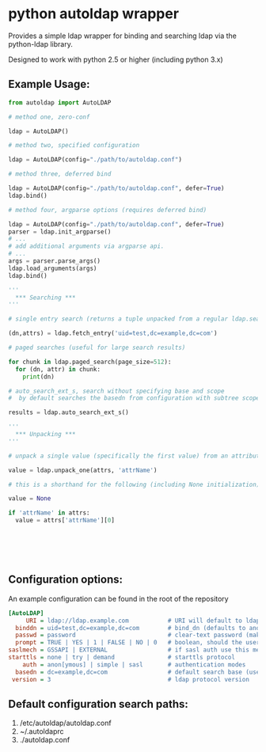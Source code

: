 # python autoldap wrapper

Provides a simple ldap wrapper for binding and searching ldap via the python-ldap library.

Designed to work with python 2.5 or higher (including python 3.x)


## Example Usage:

```python
from autoldap import AutoLDAP

# method one, zero-conf

ldap = AutoLDAP()

# method two, specified configuration

ldap = AutoLDAP(config="./path/to/autoldap.conf")

# method three, deferred bind

ldap = AutoLDAP(config="./path/to/autoldap.conf", defer=True)
ldap.bind()

# method four, argparse options (requires deferred bind)

ldap = AutoLDAP(config="./path/to/autoldap.conf", defer=True)
parser = ldap.init_argparse()
# ...
# add additional arguments via argparse api.
# ...
args = parser.parse_args()
ldap.load_arguments(args)
ldap.bind()

'''
  *** Searching ***
'''

# single entry search (returns a tuple unpacked from a regular ldap.search or None)

(dn,attrs) = ldap.fetch_entry('uid=test,dc=example,dc=com')

# paged searches (useful for large search results)

for chunk in ldap.paged_search(page_size=512):
  for (dn, attr) in chunk:
    print(dn)

# auto_search_ext_s, search without specifying base and scope
#  by default searches the basedn from configuration with subtree scope

results = ldap.auto_search_ext_s()

'''
  *** Unpacking ***
'''

# unpack a single value (specifically the first value) from an attribute set

value = ldap.unpack_one(attrs, 'attrName')

# this is a shorthand for the following (including None initialization) 

value = None

if 'attrName' in attrs:
  value = attrs['attrName'][0]







```

## Configuration options:
An example configuration can be found in the root of the repository

```ini
[AutoLDAP]
     URI = ldap://ldap.example.com           # URI will default to ldapi:/// if none is provided
  binddn = uid=test,dc=example,dc=com        # bind_dn (defaults to anonymous)
  passwd = password                          # clear-text password (make sure the config file is protected)
  prompt = TRUE | YES | 1 | FALSE | NO | 0   # boolean, should the user be prompted for a password (interactive)
saslmech = GSSAPI | EXTERNAL                 # if sasl auth use this mech
starttls = none | try | demand               # starttls protocol
    auth = anon[ymous] | simple | sasl       # authentication modes
  basedn = dc=example,dc=com                 # default search base (used in auto_search methods)
 version = 3                                 # ldap protocol version

```

## Default configuration search paths:

1. /etc/autoldap/autoldap.conf
2. ~/.autoldaprc
3. ./autoldap.conf

